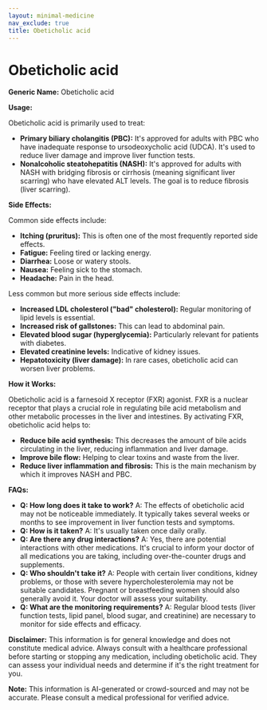 ```yaml
---
layout: minimal-medicine
nav_exclude: true
title: Obeticholic acid
---
```


# Obeticholic acid

**Generic Name:** Obeticholic acid

**Usage:**

Obeticholic acid is primarily used to treat:

* **Primary biliary cholangitis (PBC):**  It's approved for adults with PBC who have inadequate response to ursodeoxycholic acid (UDCA).  It's used to reduce liver damage and improve liver function tests.
* **Nonalcoholic steatohepatitis (NASH):**  It's approved for adults with NASH with bridging fibrosis or cirrhosis (meaning significant liver scarring) who have elevated ALT levels. The goal is to reduce fibrosis (liver scarring).


**Side Effects:**

Common side effects include:

* **Itching (pruritus):** This is often one of the most frequently reported side effects.
* **Fatigue:** Feeling tired or lacking energy.
* **Diarrhea:** Loose or watery stools.
* **Nausea:** Feeling sick to the stomach.
* **Headache:** Pain in the head.


Less common but more serious side effects include:

* **Increased LDL cholesterol ("bad" cholesterol):**  Regular monitoring of lipid levels is essential.
* **Increased risk of gallstones:**  This can lead to abdominal pain.
* **Elevated blood sugar (hyperglycemia):** Particularly relevant for patients with diabetes.
* **Elevated creatinine levels:** Indicative of kidney issues.
* **Hepatotoxicity (liver damage):** In rare cases, obeticholic acid can worsen liver problems.


**How it Works:**

Obeticholic acid is a farnesoid X receptor (FXR) agonist.  FXR is a nuclear receptor that plays a crucial role in regulating bile acid metabolism and other metabolic processes in the liver and intestines.  By activating FXR, obeticholic acid helps to:

* **Reduce bile acid synthesis:**  This decreases the amount of bile acids circulating in the liver, reducing inflammation and liver damage.
* **Improve bile flow:**  Helping to clear toxins and waste from the liver.
* **Reduce liver inflammation and fibrosis:**  This is the main mechanism by which it improves NASH and PBC.


**FAQs:**

* **Q: How long does it take to work?** A: The effects of obeticholic acid may not be noticeable immediately.  It typically takes several weeks or months to see improvement in liver function tests and symptoms.
* **Q: How is it taken?** A: It's usually taken once daily orally.
* **Q:  Are there any drug interactions?** A: Yes, there are potential interactions with other medications.  It's crucial to inform your doctor of all medications you are taking, including over-the-counter drugs and supplements.
* **Q:  Who shouldn't take it?** A: People with certain liver conditions, kidney problems, or those with severe hypercholesterolemia may not be suitable candidates. Pregnant or breastfeeding women should also generally avoid it.  Your doctor will assess your suitability.
* **Q:  What are the monitoring requirements?** A:  Regular blood tests (liver function tests, lipid panel, blood sugar, and creatinine) are necessary to monitor for side effects and efficacy.


**Disclaimer:** This information is for general knowledge and does not constitute medical advice.  Always consult with a healthcare professional before starting or stopping any medication, including obeticholic acid. They can assess your individual needs and determine if it's the right treatment for you.


**Note:** This information is AI-generated or crowd-sourced and may not be accurate. Please consult a medical professional for verified advice.